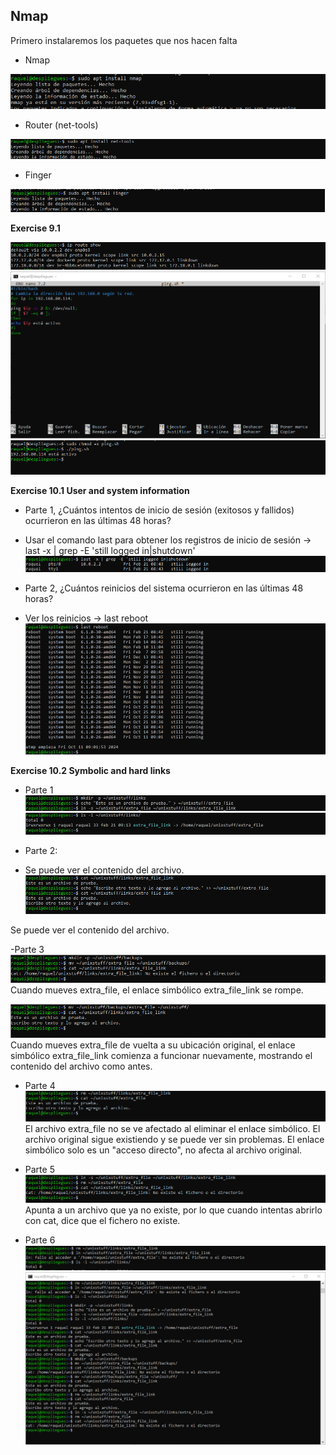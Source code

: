 ## Nmap 

Primero instalaremos los paquetes que nos hacen falta

- Nmap

![Captura1.png](https://github.com/Rardati/Despliegue/blob/main/Slackware/Nmap/Captura1.png)

- Router (net-tools)

![Captura2.png](https://github.com/Rardati/Despliegue/blob/main/Slackware/Nmap/Captura2.png)

- Finger

![CapturaFinger.png](https://github.com/Rardati/Despliegue/blob/main/Slackware/Nmap/CapturaFinger.png)


**Exercise 9.1**

![Captura3.png](https://github.com/Rardati/Despliegue/blob/main/Slackware/Nmap/Captura3.png)
![nano1.png](https://github.com/Rardati/Despliegue/blob/main/Slackware/Nmap/nano1.png)
![Captura6.png](https://github.com/Rardati/Despliegue/blob/main/Slackware/Nmap/Captura6.png)




**Exercise 10.1 User and system information**

- Parte 1, ¿Cuántos intentos de inicio de sesión (exitosos y fallidos) ocurrieron en las últimas 48 horas?
- Usar el comando last para obtener los registros de inicio de sesión -> last -x | grep -E 'still logged in|shutdown'
![CapturaParte1.png](https://github.com/Rardati/Despliegue/blob/main/Slackware/Nmap/CapturaParte1.png)

- Parte 2, ¿Cuántos reinicios del sistema ocurrieron en las últimas 48 horas?
- Ver los reinicios -> last reboot
![CapturaParte2.png](https://github.com/Rardati/Despliegue/blob/main/Slackware/Nmap/CapturaParte2.png)




**Exercise 10.2 Symbolic and hard links**

- Parte 1
![Parte1.png](https://github.com/Rardati/Despliegue/blob/main/Slackware/Nmap/Parte1.png)
![Parte1a.png](https://github.com/Rardati/Despliegue/blob/main/Slackware/Nmap/Parte1a.png)



- Parte 2:
- Se puede ver el contenido del archivo.
![Parte2.png](https://github.com/Rardati/Despliegue/blob/main/Slackware/Nmap/Parte2.png)

Se puede ver el contenido del archivo.


-Parte 3
![Parte3.png](https://github.com/Rardati/Despliegue/blob/main/Slackware/Nmap/Parte3.png)
Cuando mueves extra_file, el enlace simbólico extra_file_link se rompe.


![Parte3a.png](https://github.com/Rardati/Despliegue/blob/main/Slackware/Nmap/Parte3a.png)
Cuando mueves extra_file de vuelta a su ubicación original, el enlace simbólico extra_file_link comienza a funcionar nuevamente, 
mostrando el contenido del archivo como antes.

- Parte 4
![Parte4.png](https://github.com/Rardati/Despliegue/blob/main/Slackware/Nmap/Parte4.png)
El archivo extra_file no se ve afectado al eliminar el enlace simbólico. 
El archivo original sigue existiendo y se puede ver sin problemas. El enlace simbólico solo es un "acceso directo", no afecta al archivo original.


- Parte 5
![Parte5.png](https://github.com/Rardati/Despliegue/blob/main/Slackware/Nmap/Parte5.png)
Apunta a un archivo que ya no existe, por lo que cuando intentas abrirlo con cat, dice que el fichero no existe.


- Parte 6
![Parte6.png](https://github.com/Rardati/Despliegue/blob/main/Slackware/Nmap/Parte6.png)
![Parte6b.png](https://github.com/Rardati/Despliegue/blob/main/Slackware/Nmap/Parte6b.png)


